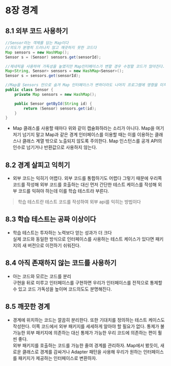 # 8장 경계

## 8.1 외부 코드 사용하기
```java
//Sensor라는 객체를 담는 Map이다
//의도가 분명히 드러나지 않고 깨끗하지 못한 코드다
Map sensors = new HashMap();
Sensor s = (Sensor) sensors.get(sensorId);
```

```java
//제네릭을 사용하여 가독성을 높였지만 Map인터페이스가 변할 경우 수정할 코드가 많아진다.
Map<String, Sensor> sensors = new HashMap<Sensor>();
Sensor s = sensors.get(sensorId);
```

```java
//Map을 Sensors 안으로 숨겨 Map 인터페이스가 변하더라도 나머지 프로그램에 영향을 미치지 않는다.
public class Sensor {
    private Map sensors = new HashMap();

    public Sensor getById(String id) {
        return (Sensor) sensors.get(id);
    }
}
```

* Map 클래스를 사용할 때마다 위와 같이 캡슐화하라는 소리가 아니다. Map을 여기저기 넘기지 말고 Map과 같은 경계 인터페이스를 이용할 때는 이를 이용하는 클래스나 클래스 계열 밖으로 노출되지 않도록 주의한다. Map 인스턴스를 공개 API의 인수로 넘기거나 반환값으로 사용하지 않는다.

## 8.2 경계 살피고 익히기
* 외부 코드는 익히기 어렵다. 외부 코드를 통합하기도 어렵다 그렇기 때문에 우리쪽 코드를 작성해 외부 코드를 호출하는 대신 먼저 간단한 테스트 케이스를 작성해 외부 코드를 익혀야 하는데 이를 학습 테스트라 부른다.
> 학습 테스트란 테스트 코드를 작성하여 외부 api를 익히는 방법이다

## 8.3 학습 테스트는 공짜 이상이다
* 학습 테스트는 투자하는 노력보다 얻는 성과가 더 크다\
실제 코드와 동일한 방식으로 인터페이스를 사용하는 테스트 케이스가 있다면 패키지의 새 버전으로 이전하기 쉬워진다.

## 8.4 아직 존재하지 않는 코드를 사용하기
* 아는 코드와 모르는 코드를 분리\
구현을 뒤로 미루고 인터페이스를 구현하면 우리가 인터페이스를 전적으로 통제할 수 있고 코드 가독성을 높이며 코드의도도 분명해진다.

## 8.5 깨끗한 경계
* 경계에 위치하는 코드는 깔끔히 분리한다. 또한 기대치를 정의하는 테스트 케이스도 작성한다. 이쪽 코드에서 외부 패키지를 세세하게 알아야 할 필요가 없다. 통제가 불가능한 외부 패키지에 의존하는 대신 통제가 가능한 우리 코드에 의존하는 편이 훨씬 좋다.\
외부 패키지를 호출하는 코드를 가능한 줄여 경계를 관리하자. Map에서 봤듯이, 새로운 클래스로 경계를 감싸거나 Adapter 패턴을 사용해 우리가 원하는 인터페이스를 패키지가 제공하는 인터페이스로 변환하자.
 
